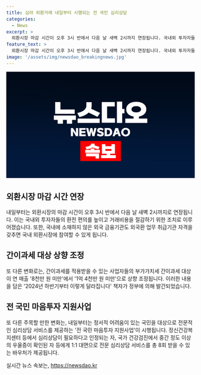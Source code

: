 ```yaml
---
title: 심야 외환거래 내일부터 시행되는 전 국민 심리상담
categories:
  - News
excerpt: >
  외환시장 마감 시간이 오후 3시 반에서 다음 날 새벽 2시까지 연장됩니다. 국내외 투자자들의 환전 편의를 높이고 거래비용을 절감하기 위한 조치이며, 2024년 하반기부터 이렇게 달라집니다 책자로 정책 내용을 발간했습니다. 또한 전 국민 마음투자 지원사업이 시작되어 우울과 불안 등 정서적 어려움을 겪는 국민에게 전문 심리상담 서비스를 제공합니다. 간이과세 대상 매출 상향 조정 및 외국 금융기관의 국내 외환시장 참여 규정도 변경됩니다.
feature_text: >
  외환시장 마감 시간이 오후 3시 반에서 다음 날 새벽 2시까지 연장됩니다. 국내외 투자자들의 환전 편의를 높이고 거래비용을 절감하기 위한 조치이며, 2024년 하반기부터 이렇게 달라집니다 책자로 정책 내용을 발간했습니다. 또한 전 국민 마음투자 지원사업이 시작되어 우울과 불안 등 정서적 어려움을 겪는 국민에게 전문 심리상담 서비스를 제공합니다. 간이과세 대상 매출 상향 조정 및 외국 금융기관의 국내 외환시장 참여 규정도 변경됩니다.
image: '/assets/img/newsdao_breakingnews.jpg'
---
```


<p><img src="/assets/img/newsdao_breakingnews.jpg" alt="firstkoreanews 속보" /></p>

<h2 data-ke-size="size26">외환시장 마감 시간 연장</h2>

<p data-ke-size="size16">내일부터는 외환시장의 마감 시간이 오후 3시 반에서 다음 날 새벽 2시까지로 연장됩니다. 이는 국내외 투자자들의 환전 편의를 높이고 거래비용을 절감하기 위한 조치로 이루어졌습니다. 또한, 국내에 소재하지 않은 외국 금융기관도 외국환 업무 취급기관 자격을 갖추면 국내 외환시장에 참여할 수 있게 됩니다.</p>

<h2 data-ke-size="size26">간이과세 대상 상향 조정</h2>

<p data-ke-size="size16">또 다른 변화로는, 간이과세를 적용받을 수 있는 사업자들의 부가가치세 간이과세 대상이 연 매출 '8천만 원 미만'에서 '1억 4천만 원 미만'으로 상향 조정됩니다. 이러한 내용을 담은 '2024년 하반기부터 이렇게 달라집니다' 책자가 정부에 의해 발간되었습니다.</p>

<h2 data-ke-size="size26">전 국민 마음투자 지원사업</h2>

<p data-ke-size="size16">또 다른 주목할 만한 변화는, 내일부터는 정서적 어려움이 있는 국민을 대상으로 전문적인 심리상담 서비스를 제공하는 '전 국민 마음투자 지원사업'이 시행됩니다. 정신건강복지센터 등에서 심리상담이 필요하다고 인정되는 자, 국가 건강검진에서 중간 정도 이상의 우울증이 확인된 자 등에게 1:1 대면으로 전문 심리상담 서비스를 총 8회 받을 수 있는 바우처가 제공됩니다.</p>
실시간 뉴스 속보는, <a href="https://newsdao.kr" rel="dofollow">https://newsdao.kr</a>


